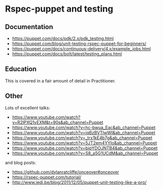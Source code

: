 # Rspec-puppet and testing

## Documentation

- <https://puppet.com/docs/pdk/2.x/pdk_testing.html>
- <https://puppet.com/blog/unit-testing-rspec-puppet-for-beginners/>
- <https://puppet.com/docs/continuous-delivery/4.x/example_jobs.html>
- <https://puppet.com/docs/bolt/latest/testing_plans.html>

## Education

This is covered in a fair amount of detail in Practitioner.

## Other

Lots of excellent talks:

- <https://www.youtube.com/watch?v=R2lPXQ1yEXM&t=90s&ab_channel=Puppet>
- <https://www.youtube.com/watch?v=hc-bwua_Eac&ab_channel=Puppet>
- <https://www.youtube.com/watch?v=iqBzBVTlwWI&ab_channel=Puppet>
- <https://www.youtube.com/watch?v=_trx1kE4b7g&ab_channel=Puppet>
- <https://www.youtube.com/watch?v=5JT2em4YYIo&ab_channel=Puppet>
- <https://www.youtube.com/watch?v=biqYDOJNTB4&ab_channel=Puppet>
- <https://www.youtube.com/watch?v=S8_a5G1UCdM&ab_channel=Puppet>

and blog posts:

- <https://github.com/dylanratcliffe/onceover#onceover>
- <https://rspec-puppet.com/tutorial/>
- <http://www.jedi.be/blog/2011/12/05/puppet-unit-testing-like-a-pro/>


